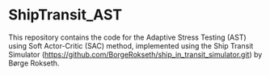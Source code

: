 # ShipTransit_AST

This repository contains the code for the Adaptive Stress Testing (AST) using Soft Actor-Critic (SAC) method, implemented using the Ship Transit Simulator (https://github.com/BorgeRokseth/ship_in_transit_simulator.git) by Børge Rokseth.
